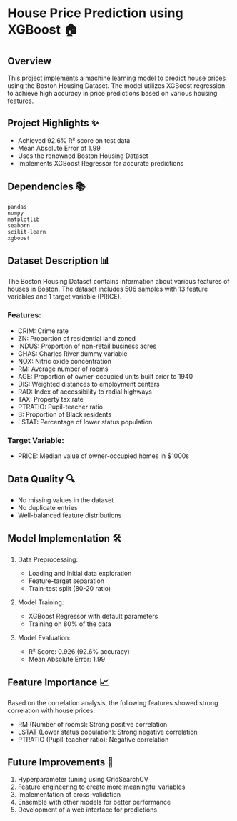 # House Price Prediction using XGBoost 🏠

## Overview
This project implements a machine learning model to predict house prices using the Boston Housing Dataset. The model utilizes XGBoost regression to achieve high accuracy in price predictions based on various housing features.

## Project Highlights ✨
- Achieved 92.6% R² score on test data
- Mean Absolute Error of 1.99
- Uses the renowned Boston Housing Dataset
- Implements XGBoost Regressor for accurate predictions

## Dependencies 📚
```
pandas
numpy
matplotlib
seaborn
scikit-learn
xgboost
```

## Dataset Description 📊
The Boston Housing Dataset contains information about various features of houses in Boston. The dataset includes 506 samples with 13 feature variables and 1 target variable (PRICE).

### Features:
- CRIM: Crime rate
- ZN: Proportion of residential land zoned
- INDUS: Proportion of non-retail business acres
- CHAS: Charles River dummy variable
- NOX: Nitric oxide concentration
- RM: Average number of rooms
- AGE: Proportion of owner-occupied units built prior to 1940
- DIS: Weighted distances to employment centers
- RAD: Index of accessibility to radial highways
- TAX: Property tax rate
- PTRATIO: Pupil-teacher ratio
- B: Proportion of Black residents
- LSTAT: Percentage of lower status population

### Target Variable:
- PRICE: Median value of owner-occupied homes in $1000s

## Data Quality 🔍
- No missing values in the dataset
- No duplicate entries
- Well-balanced feature distributions

## Model Implementation 🛠️
1. Data Preprocessing:
   - Loading and initial data exploration
   - Feature-target separation
   - Train-test split (80-20 ratio)

2. Model Training:
   - XGBoost Regressor with default parameters
   - Training on 80% of the data

3. Model Evaluation:
   - R² Score: 0.926 (92.6% accuracy)
   - Mean Absolute Error: 1.99

## Feature Importance 📈
Based on the correlation analysis, the following features showed strong correlation with house prices:
- RM (Number of rooms): Strong positive correlation
- LSTAT (Lower status population): Strong negative correlation
- PTRATIO (Pupil-teacher ratio): Negative correlation



## Future Improvements 🚀
1. Hyperparameter tuning using GridSearchCV
2. Feature engineering to create more meaningful variables
3. Implementation of cross-validation
4. Ensemble with other models for better performance
5. Development of a web interface for predictions

